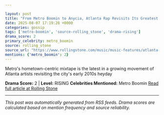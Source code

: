 ```yaml
---

layout: post
title: "From Metro Boomin to Anycia, Atlanta Rap Revisits Its Greatest Eras"
date: 2025-08-07 17:19:28 +0000
categories: gossip
tags: ['metro-boomin', 'source-rolling_stone', 'drama-rising']
drama_score: 2
primary_celebrity: metro_boomin
source: rolling_stone
source_url: "https://www.rollingstone.com/music/music-features/atlanta-rap-revisits-its-greatest-eras-1235402669/"
mentions: {'metro_boomin': 2}
---
```


Metro's hometown-centric mixtape is the latest in a growing movement of Atlanta artists revisiting the city's early 2010s heyday

**Drama Score:** 2 | **Level:** RISING **Celebrities Mentioned:** Metro Boomin [Read full article at Rolling Stone](https://www.rollingstone.com/music/music-features/atlanta-rap-revisits-its-greatest-eras-1235402669/)

---

*This post was automatically generated from RSS feeds. Drama scores are calculated based on mention frequency and source reliability.*